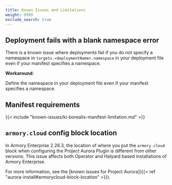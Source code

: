 ```yaml
---
title: Known Issues and Limitations
weight: 9999
exclude_search: true
---
```


## Deployment fails with a blank namespace error

There is a known issue where deployments fail if you do not specify a namespace in `targets.<deploymentName>.namespace` in your deployment file even if your manifest specifies a namespace.

**Workaround**:

Define the namespace in your deployment file even if your manifest specifies a namespace.

## Manifest requirements

{{< include "known-issues/ki-borealis-manifest-limitation.md" >}}

## `armory.cloud` config block location

In Armory Enterprise 2.26.3, the location of where you put the `armory.cloud` block when configuring the Project Aurora Plugin is different from other versions. This issue affects both Operator and Halyard based installations of Armory Enterprise.

For more information, see the [known issues for Project Aurora]({{< ref "aurora-install#armorycloud-block-location" >}}).